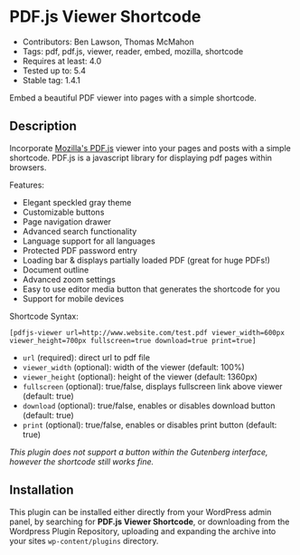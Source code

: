 # PDF.js Viewer Shortcode

* Contributors: Ben Lawson, Thomas McMahon
* Tags: pdf, pdf.js, viewer, reader, embed, mozilla, shortcode
* Requires at least: 4.0
* Tested up to: 5.4
* Stable tag: 1.4.1

Embed a beautiful PDF viewer into pages with a simple shortcode.

## Description

Incorporate [Mozilla's PDF.js](https://github.com/mozilla/pdf.js/) viewer into your pages and posts with a simple shortcode. PDF.js is a javascript library for displaying pdf pages within browsers.

Features:

*   Elegant speckled gray theme
*   Customizable buttons
*   Page navigation drawer
*   Advanced search functionality
*   Language support for all languages
*   Protected PDF password entry
*   Loading bar & displays partially loaded PDF (great for huge PDFs!)
*   Document outline
*   Advanced zoom settings
*   Easy to use editor media button that generates the shortcode for you
*   Support for mobile devices

Shortcode Syntax:

`[pdfjs-viewer url=http://www.website.com/test.pdf viewer_width=600px viewer_height=700px fullscreen=true download=true print=true]`

*   `url` (required): direct url to pdf file
*   `viewer_width` (optional): width of the viewer (default: 100%)
*   `viewer_height` (optional): height of the viewer (default: 1360px)
*   `fullscreen` (optional): true/false, displays fullscreen link above viewer (default: true)
*   `download` (optional): true/false, enables or disables download button (default: true)
*   `print` (optional): true/false, enables or disables print button (default: true)

*This plugin does not support a button within the Gutenberg interface, however the shortcode still works fine.*

## Installation

This plugin can be installed either directly from your WordPress admin panel, by searching for **PDF.js Viewer Shortcode**, or downloading from the Wordpress Plugin Repository, uploading and expanding the archive into your sites `wp-content/plugins` directory.
